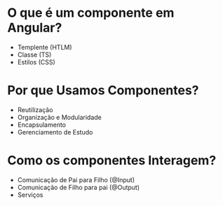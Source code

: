 
# O que é um componente em Angular?

-  Templente (HTLM)
-  Classe (TS)
- Estilos (CSS)

# Por que Usamos Componentes?

-  Reutilização
-  Organização e Modularidade
-  Encapsulamento
-  Gerenciamento de Estudo

# Como os componentes Interagem?

- Comunicação de Pai para Filho (@Input)
- Comunicação de Filho para pai (@Output)
-  Serviços